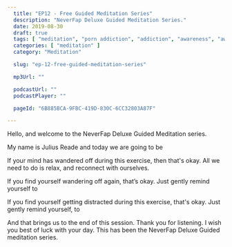 ```yaml
---
  title: "EP12 - Free Guided Meditation Series"
  description: "NeverFap Deluxe Guided Meditation Series."
  date: 2019-08-30
  draft: true
  tags: [ "meditation", "porn addiction", "addiction", "awareness", "awareness exercises", "perspective", "nofap", "neverfap", "neverfap deluxe" ]
  categories: [ "meditation" ]
  category: "Meditation"

  slug: "ep-12-free-guided-meditation-series"

  mp3Url: ""

  podcastUrl: ""
  podcastPlayer: ""

  pageId: "6B885BCA-9FBC-419D-830C-6CC32803A87F"

---
```


<!-- senses -->

Hello, and welcome to the NeverFap Deluxe Guided Meditation series.

My name is Julius Reade and today we are going to be


If your mind has wandered off during this exercise, then that's okay. All we need to do is relax, and reconnect with ourselves.


If you find yourself wandering off again, that’s okay. Just gently remind yourself to


If you find yourself getting distracted during this exercise, that's okay. Just gently remind yourself, to


And that brings us to the end of this session. Thank you for listening. I wish you best of luck with your day. This has been the NeverFap Deluxe Guided meditation series.
